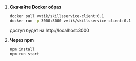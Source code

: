 1. **Скачайте Docker образ**
   ```bash
   docker pull vvtik/skillsservice-client:0.1
   docker run -p 3000:3000 vvtik/skillsservice-client:0.1
   ```
   доступ будет на http://localhost:3000

2. **Через npm**
   ```bash
   npm install
   npm run start
   ```
